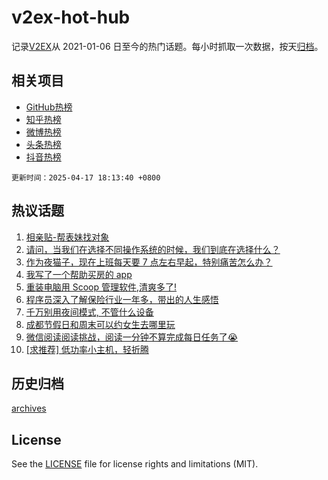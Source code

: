 # v2ex-hot-hub

 记录[V2EX](https://www.v2ex.com/)从 2021-01-06 日至今的热门话题。每小时抓取一次数据，按天[归档](archives)。
 
 ## 相关项目

- [GitHub热榜](https://github.com/lonnyzhang423/github-hot-hub)
- [知乎热榜](https://github.com/lonnyzhang423/zhihu-hot-hub)
- [微博热榜](https://github.com/lonnyzhang423/weibo-hot-hub)
- [头条热榜](https://github.com/lonnyzhang423/toutiao-hot-hub)
- [抖音热榜](https://github.com/lonnyzhang423/douyin-hot-hub)


 `更新时间：2025-04-17 18:13:40 +0800`

## 热议话题

1. [相亲贴-帮表妹找对象](https://www.v2ex.com/t/1126010)
1. [请问，当我们在选择不同操作系统的时候，我们到底在选择什么？](https://www.v2ex.com/t/1125983)
1. [作为夜猫子，现在上班每天要 7 点左右早起，特别痛苦怎么办？](https://www.v2ex.com/t/1126029)
1. [我写了一个帮助买房的 app](https://www.v2ex.com/t/1125967)
1. [重装电脑用 Scoop 管理软件,清爽多了!](https://www.v2ex.com/t/1126032)
1. [程序员深入了解保险行业一年多，带出的人生感悟](https://www.v2ex.com/t/1126009)
1. [千万别用夜间模式, 不管什么设备](https://www.v2ex.com/t/1126131)
1. [成都节假日和周末可以约女生去哪里玩](https://www.v2ex.com/t/1126114)
1. [微信阅读阅读挑战，阅读一分钟不算完成每日任务了😭](https://www.v2ex.com/t/1126035)
1. [[求推荐] 低功率小主机，轻折腾](https://www.v2ex.com/t/1126081)

## 历史归档

[archives](archives)

## License

See the [LICENSE](LICENSE) file for license rights and limitations (MIT).
